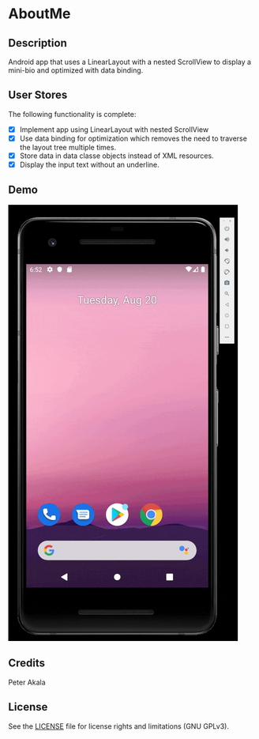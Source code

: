# AboutMe

## Description

Android app that uses a LinearLayout with a nested ScrollView to display a mini-bio and optimized with data binding.

## User Stores

The following functionality is complete:

* [x] Implement app using LinearLayout with nested ScrollView
* [x] Use data binding for optimization which removes the need to traverse the layout tree multiple times.
* [x] Store data in data classe objects instead of XML resources.
* [x] Display the input text without an underline.

## Demo

<img src='about_me_demo.gif' title='AboutMe animated demo' width='' alt='AboutMe demo' />

## Credits

Peter Akala

## License

See the [LICENSE](LICENSE.md) file for license rights and limitations (GNU GPLv3).
